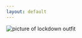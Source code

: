 ```yaml
---
layout: default
---
```


![picture of lockdown outfit](https://octodex.github.com/images/yaktocat.png)



